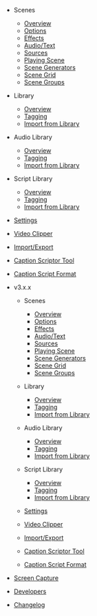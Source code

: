 - Scenes

  - [Overview](v4/scenes.md)
  - [Options](v4/options.md)
  - [Effects](v4/effects.md)
  - [Audio/Text](v4/audio_text.md)
  - [Sources](v4/sources.md)
  - [Playing Scene](v4/playing_scene.md)
  - [Scene Generators](v4/scene_generators.md)
  - [Scene Grid](v4/grid.md)
  - [Scene Groups](v4/groups.md)
  
- Library

  - [Overview](v4/library.md)
  - [Tagging](v4/tagging.md)
  - [Import from Library](v4/import_from_library.md)  
  
- Audio Library

  - [Overview](v4/audio_library.md)
  - [Tagging](v4/audio_tagging.md)
  - [Import from Library](v4/audio_import_from_library.md)

- Script Library

  - [Overview](v4/script_library.md)
  - [Tagging](v4/script_tagging.md)
  - [Import from Library](v4/script_import_from_library.md)
  
- [Settings](v4/config.md)
- [Video Clipper](v4/clips.md)
- [Import/Export](v4/import_export.md)
- [Caption Scriptor Tool](v4/scriptor.md)
- [Caption Script Format](v4/caption_script.md)

- v3.x.x

  - Scenes

    - [Overview](v3/scenes.md)
    - [Options](v3/options.md)
    - [Effects](v3/effects.md)
    - [Audio/Text](v3/audio_text.md)
    - [Sources](v3/sources.md)
    - [Playing Scene](v3/playing_scene.md)
    - [Scene Generators](v3/scene_generators.md)
    - [Scene Grid](v3/grid.md)
    - [Scene Groups](v3/groups.md)
    
  - Library

    - [Overview](v3/library.md)
    - [Tagging](v3/tagging.md)
    - [Import from Library](v3/import_from_library.md)  
    
  - Audio Library

    - [Overview](v3/audio_library.md)
    - [Tagging](v3/audio_tagging.md)
    - [Import from Library](v3/audio_import_from_library.md)

  - Script Library

    - [Overview](v3/script_library.md)
    - [Tagging](v3/script_tagging.md)
    - [Import from Library](v3/script_import_from_library.md)
    
  - [Settings](v3/config.md)
  - [Video Clipper](v3/clips.md)
  - [Import/Export](v3/import_export.md)
  - [Caption Scriptor Tool](v3/scriptor.md)
  - [Caption Script Format](v3/caption_script.md)

- [Screen Capture](screen_capture.md)
- [Developers](developers.md)
- [Changelog](changelog.md)